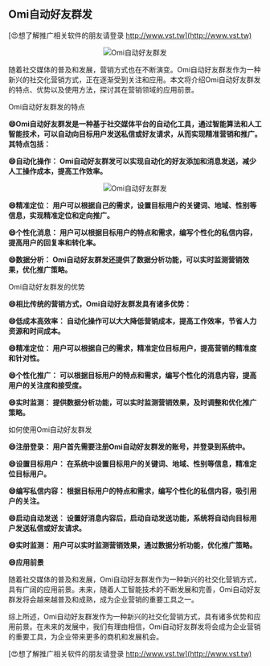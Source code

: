 ## **Omi自动好友群发**

[😍想了解推广相关软件的朋友请登录 http://www.vst.tw](http://www.vst.tw)

 <center><img src="https://vst.tw/MP4/tuiguang/png/5.png" alt="Omi自动好友群发"></center>

随着社交媒体的普及和发展，营销方式也在不断演变。Omi自动好友群发作为一种新兴的社交化营销方式，正在逐渐受到关注和应用。本文将介绍Omi自动好友群发的特点、优势以及使用方法，探讨其在营销领域的应用前景。

Omi自动好友群发的特点

**😄Omi自动好友群发是一种基于社交媒体平台的自动化工具，通过智能算法和人工智能技术，可以自动向目标用户发送私信或好友请求，从而实现精准营销和推广。其特点包括：**

**😄自动化操作： Omi自动好友群发可以实现自动化的好友添加和消息发送，减少人工操作成本，提高工作效率。**

 <center><img src="https://vst.tw/MP4/tuiguang/png/4.png" alt="Omi自动好友群发"></center>

**😄精准定位： 用户可以根据自己的需求，设置目标用户的关键词、地域、性别等信息，实现精准定位和定向推广。**

**😄个性化消息： 用户可以根据目标用户的特点和需求，编写个性化的私信内容，提高用户的回复率和转化率。**

**😄数据分析： Omi自动好友群发还提供了数据分析功能，可以实时监测营销效果，优化推广策略。**

Omi自动好友群发的优势

**😄相比传统的营销方式，Omi自动好友群发具有诸多优势：**

**😄低成本高效率： 自动化操作可以大大降低营销成本，提高工作效率，节省人力资源和时间成本。**

**😄精准定位： 用户可以根据自己的需求，精准定位目标用户，提高营销的精准度和针对性。**

**😄个性化推广： 可以根据目标用户的特点和需求，编写个性化的消息内容，提高用户的关注度和接受度。**

**😄实时监测： 提供数据分析功能，可以实时监测营销效果，及时调整和优化推广策略。**

如何使用Omi自动好友群发

**😄注册登录： 用户首先需要注册Omi自动好友群发的账号，并登录到系统中。**

**😄设置目标用户： 在系统中设置目标用户的关键词、地域、性别等信息，精准定位目标用户。**

**😄编写私信内容： 根据目标用户的特点和需求，编写个性化的私信内容，吸引用户的关注。**

**😄启动自动发送： 设置好消息内容后，启动自动发送功能，系统将自动向目标用户发送私信或好友请求。**

**😄实时监测： 用户可以实时监测营销效果，通过数据分析功能，优化推广策略。**

**😄应用前景**

随着社交媒体的普及和发展，Omi自动好友群发作为一种新兴的社交化营销方式，具有广阔的应用前景。未来，随着人工智能技术的不断发展和完善，Omi自动好友群发将会越来越普及和成熟，成为企业营销的重要工具之一。

综上所述，Omi自动好友群发作为一种新兴的社交化营销方式，具有诸多优势和应用前景。在未来的发展中，我们有理由相信，Omi自动好友群发将会成为企业营销的重要工具，为企业带来更多的商机和发展机会。

[😍想了解推广相关软件的朋友请登录 http://www.vst.tw](http://www.vst.tw)



